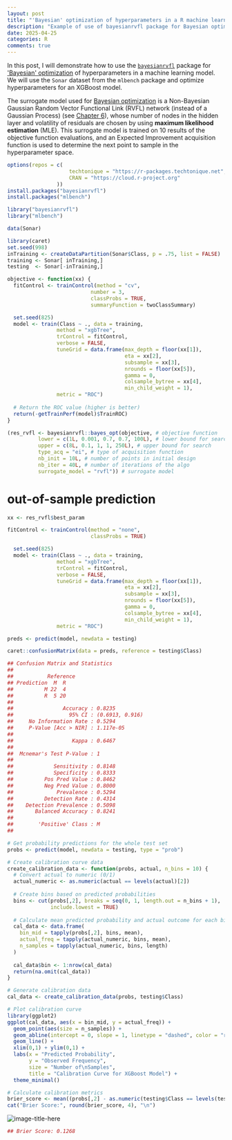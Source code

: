 ```yaml
---
layout: post
title: "'Bayesian' optimization of hyperparameters in a R machine learning model using the bayesianrvfl package"
description: "Example of use of bayesianrvfl package for Bayesian optimization of hyperparameters in a machine learning model"
date: 2025-04-25
categories: R
comments: true
---
```



In this post, I will demonstrate how to use the [`bayesianrvfl`](https://docs.techtonique.net/bayesianrvfl/index.html) package for ['Bayesian'  optimization](https://optimization.cbe.cornell.edu/index.php?title=Bayesian_Optimization) of hyperparameters in a machine learning model. We will use the `Sonar` dataset from the `mlbench` package and optimize hyperparameters for an XGBoost model.

The surrogate model used for [Bayesian optimization](https://optimization.cbe.cornell.edu/index.php?title=Bayesian_Optimization) is a Non-Bayesian Gaussian Random Vector Functional Link (RVFL) network (instead of a Gaussian Process) (see [Chapter 6](https://www.researchgate.net/publication/328954526_Interest_rates_modeling_for_insurance_interpolation_extrapolation_and_forecasting)), whose number of nodes in the hidden layer and volatility of residuals are chosen by using **maximum likelihood estimation** (MLE). This surrogate model is trained on 10 results of the objective function evaluations, and an Expected Improvement acquisition function is used to determine the next point to sample in the hyperparameter space.

```R
options(repos = c(
                    techtonique = "https://r-packages.techtonique.net",
                    CRAN = "https://cloud.r-project.org"
                ))
install.packages("bayesianrvfl")
install.packages("mlbench")                
```

```R
library("bayesianrvfl")
library("mlbench")
```

```R
data(Sonar)
```


```R
library(caret)
set.seed(998)
inTraining <- createDataPartition(Sonar$Class, p = .75, list = FALSE)
training <- Sonar[ inTraining,]
testing  <- Sonar[-inTraining,]
```

```R
objective <- function(xx) {
  fitControl <- trainControl(method = "cv", 
                           number = 3,
                           classProbs = TRUE,
                           summaryFunction = twoClassSummary)

  set.seed(825)
  model <- train(Class ~ ., data = training, 
                method = "xgbTree", 
                trControl = fitControl, 
                verbose = FALSE, 
                tuneGrid = data.frame(max_depth = floor(xx[1]),
                                      eta = xx[2],
                                      subsample = xx[3], 
                                      nrounds = floor(xx[5]),
                                      gamma = 0,
                                      colsample_bytree = xx[4],
                                      min_child_weight = 1),
                metric = "ROC")
  
  # Return the ROC value (higher is better)
  return(-getTrainPerf(model)$TrainROC)
}
```

```R
(res_rvfl <- bayesianrvfl::bayes_opt(objective, # objective function
          lower = c(1L, 0.001, 0.7, 0.7, 100L), # lower bound for search
          upper = c(8L, 0.1, 1, 1, 250L), # upper bound for search
          type_acq = "ei", # type of acquisition function
          nb_init = 10L, # number of points in initial design
          nb_iter = 40L, # number of iterations of the algo
          surrogate_model = "rvfl")) # surrogate model
```

# out-of-sample prediction

```R
xx <- res_rvfl$best_param

fitControl <- trainControl(method = "none", 
                           classProbs = TRUE)

  set.seed(825)
  model <- train(Class ~ ., data = training, 
                method = "xgbTree", 
                trControl = fitControl, 
                verbose = FALSE, 
                tuneGrid = data.frame(max_depth = floor(xx[1]),
                                      eta = xx[2],
                                      subsample = xx[3], 
                                      nrounds = floor(xx[5]),
                                      gamma = 0,
                                      colsample_bytree = xx[4],
                                      min_child_weight = 1),
                metric = "ROC")

preds <- predict(model, newdata = testing)
```

```R
caret::confusionMatrix(data = preds, reference = testing$Class)
```

```R
## Confusion Matrix and Statistics
## 
##           Reference
## Prediction  M  R
##          M 22  4
##          R  5 20
##                                          
##                Accuracy : 0.8235         
##                  95% CI : (0.6913, 0.916)
##     No Information Rate : 0.5294         
##     P-Value [Acc > NIR] : 1.117e-05      
##                                          
##                   Kappa : 0.6467         
##                                          
##  Mcnemar's Test P-Value : 1              
##                                          
##             Sensitivity : 0.8148         
##             Specificity : 0.8333         
##          Pos Pred Value : 0.8462         
##          Neg Pred Value : 0.8000         
##              Prevalence : 0.5294         
##          Detection Rate : 0.4314         
##    Detection Prevalence : 0.5098         
##       Balanced Accuracy : 0.8241         
##                                          
##        'Positive' Class : M              
## 
```

```R
# Get probability predictions for the whole test set
probs <- predict(model, newdata = testing, type = "prob")

# Create calibration curve data
create_calibration_data <- function(probs, actual, n_bins = 10) {
  # Convert actual to numeric (0/1)
  actual_numeric <- as.numeric(actual == levels(actual)[2])
  
  # Create bins based on predicted probabilities
  bins <- cut(probs[,2], breaks = seq(0, 1, length.out = n_bins + 1), 
              include.lowest = TRUE)
  
  # Calculate mean predicted probability and actual outcome for each bin
  cal_data <- data.frame(
    bin_mid = tapply(probs[,2], bins, mean),
    actual_freq = tapply(actual_numeric, bins, mean),
    n_samples = tapply(actual_numeric, bins, length)
  )
  
  cal_data$bin <- 1:nrow(cal_data)
  return(na.omit(cal_data))
}

# Generate calibration data
cal_data <- create_calibration_data(probs, testing$Class)

# Plot calibration curve
library(ggplot2)
ggplot(cal_data, aes(x = bin_mid, y = actual_freq)) +
  geom_point(aes(size = n_samples)) +
  geom_abline(intercept = 0, slope = 1, linetype = "dashed", color = "red") +
  geom_line() +
  xlim(0,1) + ylim(0,1) +
  labs(x = "Predicted Probability",
       y = "Observed Frequency",
       size = "Number of\nSamples",
       title = "Calibration Curve for XGBoost Model") +
  theme_minimal()

# Calculate calibration metrics
brier_score <- mean((probs[,2] - as.numeric(testing$Class == levels(testing$Class)[2]))^2)
cat("Brier Score:", round(brier_score, 4), "\n")
```

![image-title-here]({{base}}/images/2025-04-25/2025-04-25-image1.png)

```R
## Brier Score: 0.1268
```
